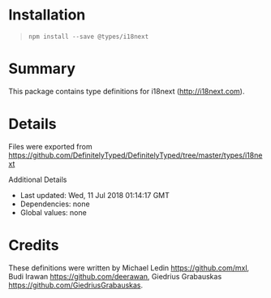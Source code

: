 # Installation
> `npm install --save @types/i18next`

# Summary
This package contains type definitions for i18next (http://i18next.com).

# Details
Files were exported from https://github.com/DefinitelyTyped/DefinitelyTyped/tree/master/types/i18next

Additional Details
 * Last updated: Wed, 11 Jul 2018 01:14:17 GMT
 * Dependencies: none
 * Global values: none

# Credits
These definitions were written by Michael Ledin <https://github.com/mxl>, Budi Irawan <https://github.com/deerawan>, Giedrius Grabauskas <https://github.com/GiedriusGrabauskas>.

